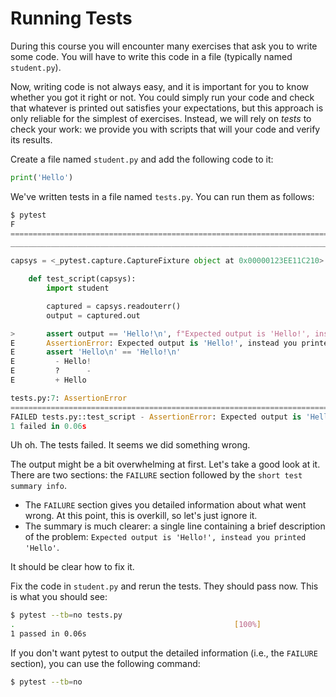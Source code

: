 # Running Tests

During this course you will encounter many exercises that ask you to write some code.
You will have to write this code in a file (typically named `student.py`).

Now, writing code is not always easy, and it is important for you to know whether you got it right or not.
You could simply run your code and check that whatever is printed out satisfies your expectations, but this approach is only reliable for the simplest of exercises.
Instead, we will rely on *tests* to check your work: we provide you with scripts that will your code and verify its results.

Create a file named `student.py` and add the following code to it:

```python
print('Hello')
```

We've written tests in a file named `tests.py`.
You can run them as follows:

```python
$ pytest
F                                                                                                                                                                                                   [100%]
================================================================================================ FAILURES ================================================================================================
______________________________________________________________________________________________ test_script _______________________________________________________________________________________________

capsys = <_pytest.capture.CaptureFixture object at 0x00000123EE11C210>

    def test_script(capsys):
        import student

        captured = capsys.readouterr()
        output = captured.out

>       assert output == 'Hello!\n', f"Expected output is 'Hello!', instead you printed 'Hello'"
E       AssertionError: Expected output is 'Hello!', instead you printed 'Hello'
E       assert 'Hello\n' == 'Hello!\n'
E         - Hello!
E         ?      -
E         + Hello

tests.py:7: AssertionError
======================================================================================== short test summary info =========================================================================================
FAILED tests.py::test_script - AssertionError: Expected output is 'Hello!', instead you printed 'Hello'
1 failed in 0.06s
```

Uh oh.
The tests failed.
It seems we did something wrong.

The output might be a bit overwhelming at first.
Let's take a good look at it.
There are two sections: the `FAILURE` section followed by the `short test summary info`.

* The `FAILURE` section gives you detailed information about what went wrong.
  At this point, this is overkill, so let's just ignore it.
* The summary is much clearer: a single line containing a brief description of the problem: `Expected output is 'Hello!', instead you printed 'Hello'`.

It should be clear how to fix it.

Fix the code in `student.py` and rerun the tests.
They should pass now.
This is what you should see:

```bash
$ pytest --tb=no tests.py
.                                                 [100%]
1 passed in 0.06s
```

If you don't want pytest to output the detailed information (i.e., the `FAILURE` section), you can use the following command:

```bash
$ pytest --tb=no
```
